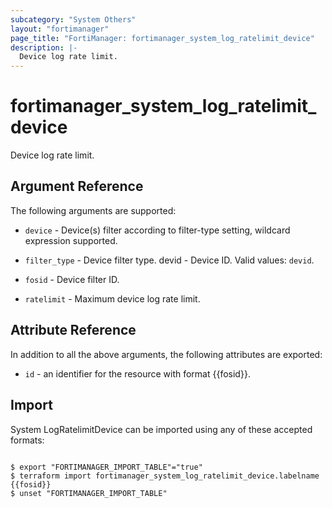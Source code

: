 ```yaml
---
subcategory: "System Others"
layout: "fortimanager"
page_title: "FortiManager: fortimanager_system_log_ratelimit_device"
description: |-
  Device log rate limit.
---
```


# fortimanager_system_log_ratelimit_device
Device log rate limit.

## Argument Reference


The following arguments are supported:


* `device` - Device(s) filter according to filter-type setting, wildcard expression supported.
* `filter_type` - Device filter type. devid - Device ID. Valid values: `devid`.

* `fosid` - Device filter ID.
* `ratelimit` - Maximum device log rate limit.


## Attribute Reference

In addition to all the above arguments, the following attributes are exported:
* `id` - an identifier for the resource with format {{fosid}}.

## Import

System LogRatelimitDevice can be imported using any of these accepted formats:
```

$ export "FORTIMANAGER_IMPORT_TABLE"="true"
$ terraform import fortimanager_system_log_ratelimit_device.labelname {{fosid}}
$ unset "FORTIMANAGER_IMPORT_TABLE"
```

